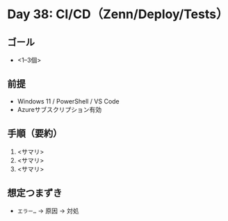 # Day 38: CI/CD（Zenn/Deploy/Tests）

## ゴール
- <1–3個>

## 前提
- Windows 11 / PowerShell / VS Code
- Azureサブスクリプション有効

## 手順（要約）
1) <サマリ>
2) <サマリ>
3) <サマリ>

## 想定つまずき
- `エラー…` → 原因 → 対処

